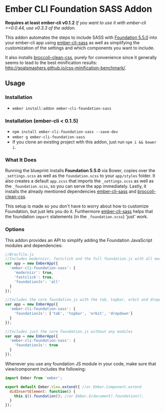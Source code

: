 # Ember CLI Foundation SASS Addon
**Requires at least ember-cli v0.1.2**
*If you want to use it with ember-cli >=0.0.44, use v0.3.3 of the addon.*

This addon automates the steps to include SASS with [Foundation 5.5.0](https://github.com/zurb/foundation) into your ember-cli app using [ember-cli-sass](https://github.com/aexmachina/ember-cli-sass) as well as simplifying the customization of the settings and which components you want to include.

It also installs [broccoli-clean-css](https://github.com/shinnn/broccoli-clean-css), purely for convenience since it generally seems to lead to the best minification results: http://goalsmashers.github.io/css-minification-benchmark/.

## Usage
### Installation
* `ember install:addon ember-cli-foundation-sass`

### Installation (ember-cli < 0.1.5)
* `npm install ember-cli-foundation-sass --save-dev`
* `ember g ember-cli-foundation-sass`
* If you clone an existing project with this addon, just run `npm i && bower i`.

### What It Does
Running the blueprint installs **Foundation 5.5.0** via Bower, copies over the `_settings.scss` as well as the `foundation.scss` to your `app/styles` folder.
It also creates a default `app.scss` that imports the `_settings.scss` as well as the `_foundation.scss`, so you can serve the app immediately. Lastly, it installs the already mentioned dependencies [ember-cli-sass](https://github.com/aexmachina/ember-cli-sass) and [broccoli-clean-css](https://github.com/shinnn/broccoli-clean-css).

This setup is made so you don't have to worry about how to customize Foundation, but just lets you do it. Furthermore [ember-cli-sass](https://github.com/aexmachina/ember-cli-sass) helps that the foundation `import` statements (in the `_foundation.scss`) 'just' work.


### Options

This addon provides an API to simplify adding the Foundation JavaScript modules and dependencies:

```js
//Brocfile.js
//Includes modernizr, fastclick and the full foundation.js with all modules
var app = new EmberApp({
  'ember-cli-foundation-sass': {
    'modernizr': true,
    'fastclick': true,
    'foundationJs': 'all'
  }
});

//Includes the core foundation.js with the tab, topbar, orbit and dropdown module
var app = new EmberApp({
  'ember-cli-foundation-sass': {
    'foundationJs': ['tab', 'topbar', 'orbit', 'dropdown']
  }
});

//Includes just the core foundation.js without any modules
var app = new EmberApp({
  'ember-cli-foundation-sass': {
    'foundationJs': true
  }
});
```

Whenever you use any foundation JS module in your code, make sure that view/component includes the following:
```js
import Ember from 'ember';

export default Ember.View.extend({ //or Ember.Component.extend
  didInsertElement: function() {
    this.$().foundation(); //or Ember.$(document).foundation();
  }
});
```
